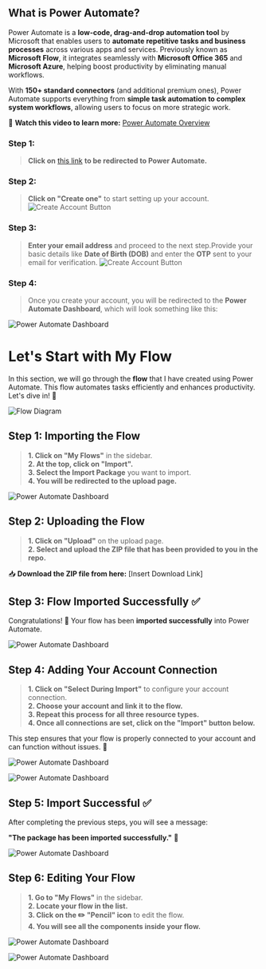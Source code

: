 ## What is Power Automate?  

Power Automate is a **low-code, drag-and-drop automation tool** by Microsoft that enables users to **automate repetitive tasks and business processes** across various apps and services. Previously known as **Microsoft Flow**, it integrates seamlessly with **Microsoft Office 365** and **Microsoft Azure**, helping boost productivity by eliminating manual workflows.  

With **150+ standard connectors** (and additional premium ones), Power Automate supports everything from **simple task automation to complex system workflows**, allowing users to focus on more strategic work.  

🎥 **Watch this video to learn more:** [Power Automate Overview](https://youtu.be/yVAEH6-ui0w?si=Ne3pXYQp-uZnHGOR)  


### Step 1:  
> **Click on** [this link](https://make.powerautomate.com) **to be redirected to Power Automate.**

### Step 2:  
> **Click on "Create one"** to start setting up your account.  
![Create Account Button](Images/Screenshot%20(1731).png)

### Step 3:  
> **Enter your email address** and proceed to the next step.Provide your basic details like **Date of Birth (DOB)** and enter the **OTP** sent to your email for verification.
![Create Account Button](Images/Screenshot%20(1732).png)

### Step 4:  
> Once you create your account, you will be redirected to the **Power Automate Dashboard**, which will look something like this:  

![Power Automate Dashboard](Images/Screenshot%20(1733).png)  


# Let's Start with My Flow  

In this section, we will go through the **flow** that I have created using Power Automate. This flow automates tasks efficiently and enhances productivity. Let's dive in! 🚀 

![Flow Diagram](Images/flow.png)  


## Step 1: Importing the Flow  

> **1. Click on "My Flows"** in the sidebar.  
> **2. At the top, click on "Import".**  
> **3. Select the Import Package** you want to import.  
> **4. You will be redirected to the upload page.**  

![Power Automate Dashboard](Images/Screenshot%20(1735).png)  

## Step 2: Uploading the Flow  

> **1. Click on "Upload"** on the upload page.  
> **2. Select and upload the **ZIP file** that has been provided to you in the repo.** 

📥 **Download the ZIP file from here:** [Insert Download Link]  

## Step 3: Flow Imported Successfully ✅  

Congratulations! 🎉 Your flow has been **imported successfully** into Power Automate.  

![Power Automate Dashboard](Images/Screenshot%20(1736).png)  

## Step 4: Adding Your Account Connection  

> **1. Click on "Select During Import"** to configure your account connection.  
> **2. Choose your account and link it to the flow.**  
> **3. Repeat this process for all three resource types.**  
> **4. Once all connections are set, click on the "Import" button below.**  

This step ensures that your flow is properly connected to your account and can function without issues. 🚀  

![Power Automate Dashboard](Images/Screenshot%20(1740).png) 

![Power Automate Dashboard](Images/Screenshot%20(1741).png) 

## Step 5: Import Successful ✅  

After completing the previous steps, you will see a message:  

**"The package has been imported successfully."** 🎉  

![Power Automate Dashboard](Images/Screenshot%20(1742).png) 

## Step 6: Editing Your Flow  

> **1. Go to "My Flows"** in the sidebar.  
> **2. Locate your flow in the list.**  
> **3. Click on the ✏️ "Pencil" icon** to edit the flow.  
> **4. You will see all the components inside your flow.**  

![Power Automate Dashboard](Images/Screenshot%20(1744).png) 

![Power Automate Dashboard](Images/Screenshot%20(1745).png) 



